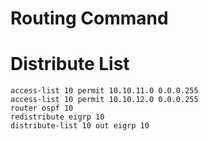 # Routing Command

# Distribute List

```
access-list 10 permit 10.10.11.0 0.0.0.255
access-list 10 permit 10.10.12.0 0.0.0.255
router ospf 10
redistribute eigrp 10
distribute-list 10 out eigrp 10
```
